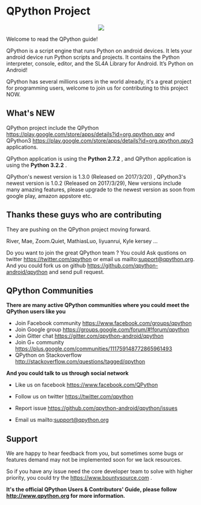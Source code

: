 # QPython Project
<p align="center"><a href="http://www.qpython.org" target="_blank"><img src="http://www.qpython.org/images/bestpython.png"></a></p>

Welcome to read the QPython guide!

QPython is a script engine that runs Python on android devices. It lets your android device run Python scripts and projects. It contains the Python interpreter, console, editor, and the SL4A Library for Android. It’s Python on Android!


QPython has several millions users in the world already, it's a great project for programming users, welcome to join us for contributing to this project NOW.


What's NEW
------------------------
QPython project include the QPython https://play.google.com/store/apps/details?id=org.qpython.qpy and QPython3 https://play.google.com/store/apps/details?id=org.qpython.qpy3 applications.

QPython application is using the **Python 2.7.2** , and QPython application is using the  **Python 3.2.2** .


QPython's newest version is 1.3.0 (Released on 2017/3/20) , QPython3's newest version is 1.0.2 (Released on 2017/3/29), New versions include many amazing features, please upgrade to the newest version as soon from google play, amazon appstore etc.


Thanks these guys who are contributing
----------------------------------------
They are pushing on the QPython project moving forward.

River, Mae, Zoom.Quiet, MathiasLuo, liyuanrui, Kyle kersey ...


Do you want to join the great QPython team ? You could Ask qustions on twitter https://twitter.com/qpython or email us mailto:support@qpython.org.
And you could fork us on github https://github.com/qpython-android/qpython and send pull request.


QPython Communities
----------------------
**There are many active QPython communities where you could meet the QPython users like you**

* Join Facebook community https://www.facebook.com/groups/qpython
* Join Google group https://groups.google.com/forum/#!forum/qpython
* Join Gitter chat https://gitter.com/qpython-android/qpython
* Join G+ community https://plus.google.com/communities/111759148772865961493
* QPython on Stackoverflow http://stackoverflow.com/questions/tagged/qpython

**And you could talk to us through social network**

* Like us on facebook https://www.facebook.com/QPython
* Follow us on twitter https://twitter.com/qpython

* Report issue https://github.com/qpython-android/qpython/issues
* Email us mailto:support@qpython.org


Support
-------------
We are happy to hear feedback from you,  but sometimes some bugs or features demand may not be implemented soon for we lack resources.

So if you have any issue need the core developer team to solve with higher priority, you could try the https://www.bountysource.com .

**It's the official QPython Users & Contributors' Guide, please follow http://www.qpython.org for more information.**
